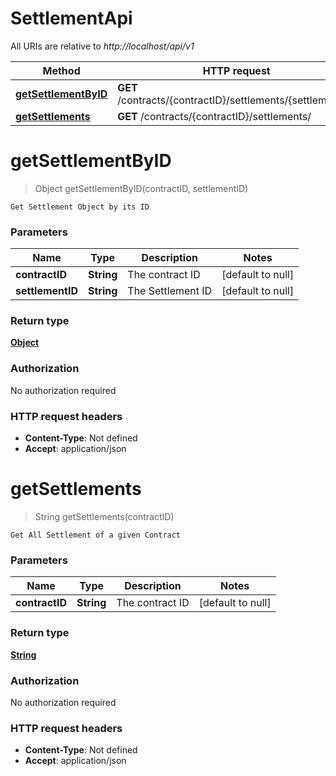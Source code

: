 # SettlementApi

All URIs are relative to *http://localhost/api/v1*

Method | HTTP request | Description
------------- | ------------- | -------------
[**getSettlementByID**](SettlementApi.md#getSettlementByID) | **GET** /contracts/{contractID}/settlements/{settlementID} | 
[**getSettlements**](SettlementApi.md#getSettlements) | **GET** /contracts/{contractID}/settlements/ | 


<a name="getSettlementByID"></a>
# **getSettlementByID**
> Object getSettlementByID(contractID, settlementID)



    Get Settlement Object by its ID

### Parameters

Name | Type | Description  | Notes
------------- | ------------- | ------------- | -------------
 **contractID** | **String**| The contract ID | [default to null]
 **settlementID** | **String**| The Settlement ID | [default to null]

### Return type

[**Object**](../Models/object.md)

### Authorization

No authorization required

### HTTP request headers

- **Content-Type**: Not defined
- **Accept**: application/json

<a name="getSettlements"></a>
# **getSettlements**
> String getSettlements(contractID)



    Get All Settlement of a given Contract

### Parameters

Name | Type | Description  | Notes
------------- | ------------- | ------------- | -------------
 **contractID** | **String**| The contract ID | [default to null]

### Return type

[**String**](../Models/string.md)

### Authorization

No authorization required

### HTTP request headers

- **Content-Type**: Not defined
- **Accept**: application/json

